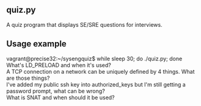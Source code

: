
quiz.py 
-------

A quiz program that displays SE/SRE questions for interviews.    

Usage example  
-------------  

vagrant@precise32:~/sysengquiz$ while sleep 30; do ./quiz.py; done  
What's LD_PRELOAD and when it's used?  
A TCP connection on a network can be uniquely defined by 4 things. What are those things?  
I've added my public ssh key into authorized_keys but I'm still getting a password prompt, what can be wrong?  
What is SNAT and when should it be used?  


